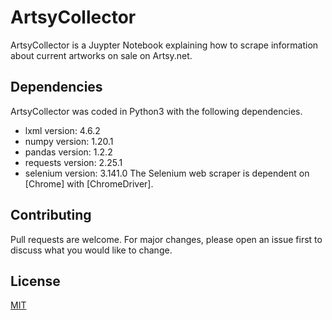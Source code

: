 # ArtsyCollector

ArtsyCollector is a Juypter Notebook explaining how to scrape information about current artworks on sale on Artsy.net.

## Dependencies
ArtsyCollector was coded in Python3 with the following dependencies.
* lxml version: 4.6.2
* numpy version: 1.20.1
* pandas version: 1.2.2
* requests version: 2.25.1
* selenium version: 3.141.0
The Selenium web scraper is dependent on [Chrome] with [ChromeDriver].

## Contributing
Pull requests are welcome. For major changes, please open an issue first to discuss what you would like to change.

## License
[MIT](https://choosealicense.com/licenses/mit/)